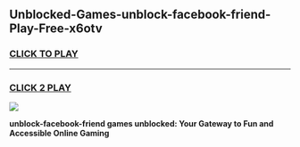 
## Unblocked-Games-unblock-facebook-friend-Play-Free-x6otv
<h3>
<a href="https://premium76.site?title=unblock-facebook-friend&ref=21A">CLICK TO PLAY</a></h3>
<hr>

<h3>
<a href="https://premium76.site?title=unblock-facebook-friend&ref=21A">CLICK 2 PLAY</a>
  
</h3>

<a href="https://premium76.site?title=unblock-facebook-friend&ref=21A"><img src="https://clearcache.store/games.png"></a>


**unblock-facebook-friend games unblocked: Your Gateway to Fun and Accessible Online Gaming**
